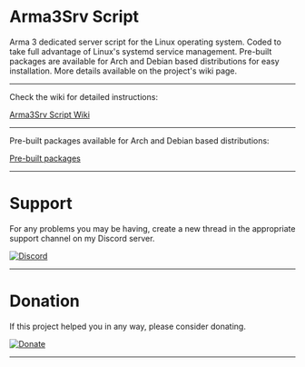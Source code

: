 # Arma3Srv Script

Arma 3 dedicated server script for the Linux operating system. Coded to take full advantage of Linux's systemd service management. Pre-built packages are available for Arch and Debian based distributions for easy installation. More details available on the project's wiki page.

-------------------------

Check the wiki for detailed instructions:

[Arma3Srv Script Wiki](../../wikis)

-------------------------

Pre-built packages available for Arch and Debian based distributions:

[Pre-built packages](built-packages)

-------------------------

# Support

For any problems you may be having, create a new thread in the appropriate support channel on my Discord server.

[![Discord](https://img.shields.io/discord/634022961162223658?color=green&label=Discord&logo=Discord)](https://discord.gg/adzYnwvYUj)

-------------------------

# Donation

If this project helped you in any way, please consider donating.

[![Donate](https://img.shields.io/badge/Donate-PayPal-green.svg)](https://www.paypal.com/donate/?hosted_button_id=7DNGNW7TTXHFY)

-------------------------
